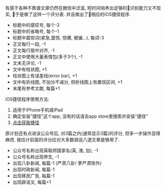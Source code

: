 <!--
.. title: 零知识微信文章靠谱指数
.. slug: zero-knowledge-fake-news-index
.. date: 2018-11-15 12:00 UTC+08:00
.. tags: iOS, shortcut
.. category: lifescience
.. link:
.. description:
.. type: text
-->

有感于各种不靠谱文章仍然在微信中泛滥, 短时间培养出足够的识别能力又不现实, 于是做了这样一个评分表. 并且做出了相应的iOS捷径程序.

* 标题中的感叹号, 每个-2
* 标题中的省略号, 每个-1
* 标题中震惊词(紧急,震惊, 惊爆, 被骗...), 每词-3
* 正文每行一段, -1
* 正文每行居中对齐, -1
* 正文中使用大量表情包(多于3个), -1
* 文末无评论, -1
* 文中有柱状图, +1
* 柱状图上有误差线(error bar), +1
* 文中有折线图, 不加分不减分, 但折线图上有置信区间, +1
* 末尾有参考文献, 每篇+1

iOS捷径程序使用方法:

1. 适用于iPhone手机或iPad
2. 确定安装“捷径”这个app, 没有的话请去app store里搜索并安装“捷径”
3. [点击获取捷径](https://www.icloud.com/shortcuts/4baf836dfcdd44f1b2b782b84f825502)

原计划还有点进该公众号后, 对3篇之内(通常显示3篇)的评分, 但多一步操作显得麻烦, 我估计前面的评分应对大多数胡说八道文章是够用了.

* 公众号名称出现英联邦国家名(英, 澳, 加), -1
* 公众号名称出现养生, -1
* 出现八卦新闻, 每篇-1 (严肃八卦/ 萝严肃除外)
* 出现时政新闻, 每篇-1
* 出现移民广告, 每篇-1
* 出现辟谣文, 每篇+1
